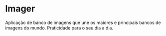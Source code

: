 # Imager
 Aplicação de banco de imagens que une os maiores e principais bancos de imagens do mundo. Praticidade para o seu dia a dia.
